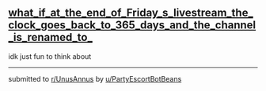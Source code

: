 ## [what_if_at_the_end_of_Friday_s_livestream_the_clock_goes_back_to_365_days_and_the_channel_is_renamed_to_](https://www.reddit.com/r/UnusAnnus/comments/jrustr/what_if_at_the_end_of_fridays_livestream_the/)
idk just fun to think about

---

submitted to [r/UnusAnnus](https://www.reddit.com/r/UnusAnnus) by [u/PartyEscortBotBeans](https://www.reddit.com/user/PartyEscortBotBeans)
